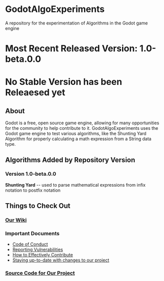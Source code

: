 # GodotAlgoExperiments
A repository for the experimentation of Algorithms in the Godot game engine

# Most Recent Released Version: 1.0-beta.0.0
# No Stable Version has been Releaesed yet

## About
Godot is a free, open source game engine, allowing for many opportunities for the community to help contribute to it. GodotAlgoExperiments uses the Godot game engine to test
various algorithms, like the Shunting Yard Algorithm for properly calculating a math expression from a String data type.

## Algorithms Added by Repository Version
### Version 1.0-beta.0.0
**Shunting Yard** -- used to parse mathematical expressions from infix notation to postfix notation

## Things to Check Out
### [Our Wiki](https://github.com/Moonyum/GodotAlgoExperiments/wiki)
### Important Documents  
* [Code of Conduct](https://github.com/Moonyum/GodotAlgoExperiments/blob/main/CODE_OF_CONDUCT.md)
* [Reporting Vulnerabilities](https://github.com/Moonyum/GodotAlgoExperiments/blob/main/SECURITY.md)
* [How to Effectively Contribute](https://github.com/Moonyum/GodotAlgoExperiments/blob/main/CONTRIBUTING.md)
* [Staying up-to-date with changes to our project](https://github.com/Moonyum/GodotAlgoExperiments/blob/main/UPDATES.md)
### [Source Code for Our Project](https://github.com/Moonyum/GodotAlgoExperiments/tree/main/src)
